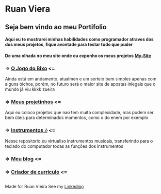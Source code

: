 # Ruan Viera
  
## Seja bem vindo ao meu Portifolio
#### Aqui eu te mostrarei minhas habilidades como programador atraves dos dos meus projetos, fique avontade para testar tudo que puder
#### De uma olhada no meu site onde eu exponho os meus projetos [My-Site](https://runnanc-137.github.io/WebSite-s/)

### => [O Jogo do Bixo](https://github.com/RunnanC-137/Website-s/tree/main/Jogo_do_Bixo) <=

  Ainda está em andamento, atualmen e um sorteio bem simples apenas com alguns bichos, porém, no futuro será o maior site de apostas inlegais que o mundo já viu kkkk zueira  

### => [Meus projetinhos](https://github.com/RunnanC-137/Website-s/tree/main/projetinhos) <=

<p>
  Aqui eu coloco projetos que nao tem muita complexidade, mas podem ser bem úteis para determinados momentos, como o do enem por exemplo
</p>

### => [Instrumentos 🎶](https://github.com/RunnanC-137/Website-s/tree/main/Instrumentos) <=

Nesse repositorio eu virtualiso instrumentos musicais, transferindo para o teclado do computador todas as funções dos instrumentos

### => [Meu blog](https://github.com/RunnanC-137/Website-s/tree/main/My_Blog) <=

### => [Criador de currículo](https://github.com/RunnanC-137/Website-s/tree/main/Criador_De_Curriculo) <=



##

Made for Ruan Vieira See my [Linkeding](https://www.linkedin.com/ruan-viera-04a9ab1b9)
